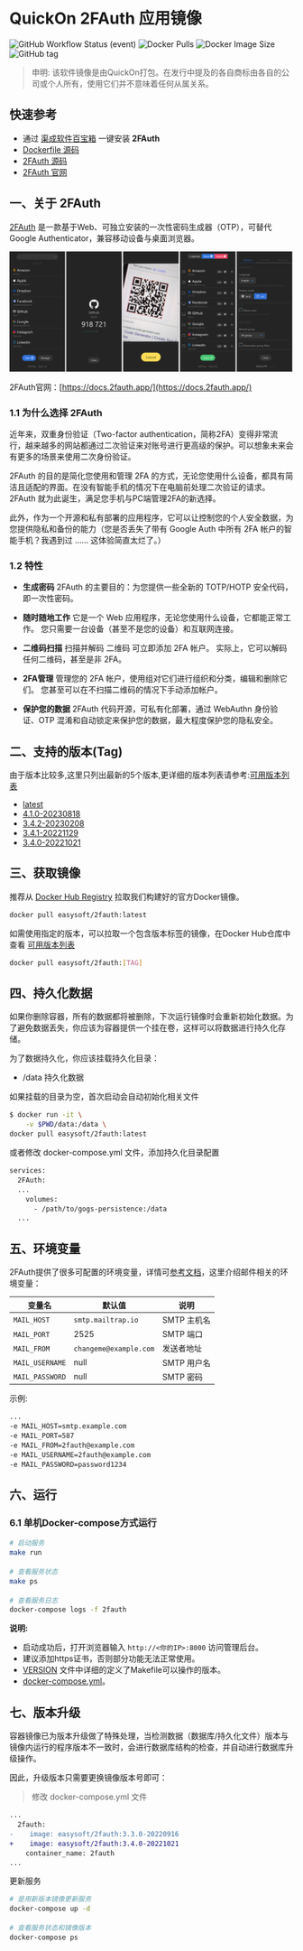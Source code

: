 <!-- 该文档是模板生成，手动修改的内容会被覆盖，详情参见：https://github.com/quicklyon/template-toolkit -->
# QuickOn 2FAuth 应用镜像

![GitHub Workflow Status (event)](https://img.shields.io/github/actions/workflow/status/quicklyon/2fauth-docker/docker.yml?style=flat-square)
![Docker Pulls](https://img.shields.io/docker/pulls/easysoft/2fauth?style=flat-square)
![Docker Image Size](https://img.shields.io/docker/image-size/easysoft/2fauth?style=flat-square)
![GitHub tag](https://img.shields.io/github/v/tag/quicklyon/2FAuth-docker?style=flat-square)

> 申明: 该软件镜像是由QuickOn打包。在发行中提及的各自商标由各自的公司或个人所有，使用它们并不意味着任何从属关系。

## 快速参考

- 通过 [渠成软件百宝箱](https://www.qucheng.com/app-install/install-2FAuth-130.html) 一键安装 **2FAuth**
- [Dockerfile 源码](https://github.com/quicklyon/2FAuth-docker)
- [2FAuth 源码](https://github.com/Bubka/2FAuth)
- [2FAuth 官网](https://docs.2fauth.app/)

## 一、关于 2FAuth

<!-- 这里写应用的【介绍信息】 -->

[2FAuth](https://docs.2fauth.app/) 是一款基于Web、可独立安装的一次性密码生成器（OTP），可替代 Google Authenticator，兼容移动设备与桌面浏览器。

![screenshots](https://raw.githubusercontent.com/quicklyon/2FAuth-docker/main/.template/2fauth_screenshots.png)

2FAuth官网：[https://docs.2fauth.app/](https://docs.2fauth.app/)


<!-- 这里写应用的【附加信息】 -->

### 1.1 为什么选择 2FAuth

近年来，双重身份验证（Two-factor authentication，简称2FA）变得非常流行，越来越多的网站都通过二次验证来对账号进行更高级的保护。可以想象未来会有更多的场景来使用二次身份验证。

2FAuth 的目的是简化您使用和管理 2FA 的方式，无论您使用什么设备，都具有简洁且适配的界面。在没有智能手机的情况下在电脑前处理二次验证的请求。2FAuth 就为此诞生，满足您手机与PC端管理2FA的新选择。

此外，作为一个开源和私有部署的应用程序，它可以让控制您的个人安全数据，为您提供隐私和备份的能力（您是否丢失了带有 Google Auth 中所有 2FA 帐户的智能手机？我遇到过 …… 这体验简直太烂了。）

### 1.2 特性

- **生成密码**
2FAuth 的主要目的：为您提供一些全新的 TOTP/HOTP 安全代码，即一次性密码。

- **随时随地工作**
它是一个 Web 应用程序，无论您使用什么设备，它都能正常工作。 您只需要一台设备（甚至不是您的设备）和互联网连接。

- **二维码扫描**
扫描并解码 二维码 可立即添加 2FA 帐户。 实际上，它可以解码任何二维码，甚至是非 2FA。

- **2FA管理**
管理您的 2FA 帐户，使用组对它们进行组织和分类，编辑和删除它们。 您甚至可以在不扫描二维码的情况下手动添加帐户。

- **保护您的数据**
2FAuth 代码开源，可私有化部署，通过 WebAuthn 身份验证、OTP 混淆和自动锁定来保护您的数据，最大程度保护您的隐私安全。

## 二、支持的版本(Tag)

由于版本比较多,这里只列出最新的5个版本,更详细的版本列表请参考:[可用版本列表](https://hub.docker.com/r/easysoft/2fauth/tags/)

<!-- 这里是镜像的【Tag】信息，通过命令维护，详情参考：https://github.com/quicklyon/template-toolkit -->
- [latest](https://github.com/Bubka/2FAuth/releases)
- [4.1.0-20230818](https://github.com/Bubka/2FAuth/releases/tag/v4.1.0)
- [3.4.2-20230208](https://github.com/Bubka/2FAuth/releases/tag/v3.4.2)
- [3.4.1-20221129](https://github.com/Bubka/2FAuth/releases/tag/v3.4.1)
- [3.4.0-20221021](https://github.com/Bubka/2FAuth/releases/tag/v3.4.0)

## 三、获取镜像

推荐从 [Docker Hub Registry](https://hub.docker.com/r/easysoft/2fauth) 拉取我们构建好的官方Docker镜像。

```bash
docker pull easysoft/2fauth:latest
```

如需使用指定的版本，可以拉取一个包含版本标签的镜像，在Docker Hub仓库中查看 [可用版本列表](https://hub.docker.com/r/easysoft/2fauth/tags/)

```bash
docker pull easysoft/2fauth:[TAG]
```

## 四、持久化数据

如果你删除容器，所有的数据都将被删除，下次运行镜像时会重新初始化数据。为了避免数据丢失，你应该为容器提供一个挂在卷，这样可以将数据进行持久化存储。

为了数据持久化，你应该挂载持久化目录：

- /data 持久化数据

如果挂载的目录为空，首次启动会自动初始化相关文件

```bash
$ docker run -it \
    -v $PWD/data:/data \
docker pull easysoft/2fauth:latest
```

或者修改 docker-compose.yml 文件，添加持久化目录配置

```bash
services:
  2FAuth:
  ...
    volumes:
      - /path/to/gogs-persistence:/data
  ...
```

## 五、环境变量

<!-- 这里写应用的【环境变量信息】 -->

2FAuth提供了很多可配置的环境变量，详情可[参考文档](https://docs.2fauth.app/getting-started/installation/docker/docker-compose/)，这里介绍邮件相关的环境变量：

| 变量名 | 默认值 | 说明 |
| --- | --- | --- |
| `MAIL_HOST` | `smtp.mailtrap.io` |  SMTP 主机名 |
| `MAIL_PORT` | 2525 | SMTP 端口 |
| `MAIL_FROM` | `changeme@example.com` | 发送者地址 |
| `MAIL_USERNAME` | null | SMTP 用户名 |
| `MAIL_PASSWORD` | null | SMTP 密码 |

示例:

```sh
...
-e MAIL_HOST=smtp.example.com
-e MAIL_PORT=587
-e MAIL_FROM=2fauth@example.com
-e MAIL_USERNAME=2fauth@example.com
-e MAIL_PASSWORD=password1234
```

## 六、运行

### 6.1 单机Docker-compose方式运行

```bash
# 启动服务
make run

# 查看服务状态
make ps

# 查看服务日志
docker-compose logs -f 2fauth

```

<!-- 这里写应用的【make命令的备注信息】位于文档最后端 -->

**说明:**

- 启动成功后，打开浏览器输入 `http://<你的IP>:8000` 访问管理后台。
- 建议添加https证书，否则部分功能无法正常使用。
- [VERSION](https://github.com/quicklyon/2FAuth-docker/blob/main/VERSION) 文件中详细的定义了Makefile可以操作的版本。
- [docker-compose.yml](https://github.com/quicklyon/2FAuth-docker/blob/main/docker-compose.yml)。

## 七、版本升级

<!-- 这里是应用的【应用升级】信息，通过命令维护，详情参考：https://github.com/quicklyon/doc-toolkit -->
容器镜像已为版本升级做了特殊处理，当检测数据（数据库/持久化文件）版本与镜像内运行的程序版本不一致时，会进行数据库结构的检查，并自动进行数据库升级操作。

因此，升级版本只需要更换镜像版本号即可：

> 修改 docker-compose.yml 文件

```diff
...
  2fauth:
-    image: easysoft/2fauth:3.3.0-20220916
+    image: easysoft/2fauth:3.4.0-20221021
    container_name: 2fauth
...
```

更新服务

```bash
# 是用新版本镜像更新服务
docker-compose up -d

# 查看服务状态和镜像版本
docker-compose ps
```